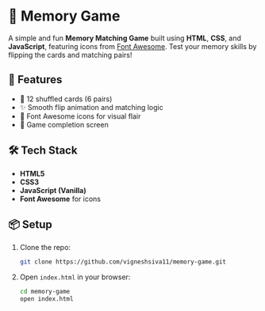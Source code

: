 # 🧠 Memory Game

A simple and fun **Memory Matching Game** built using **HTML**, **CSS**, and **JavaScript**, featuring icons from [Font Awesome](https://fontawesome.com/). Test your memory skills by flipping the cards and matching pairs!

## 🚀 Features

* 🎴 12 shuffled cards (6 pairs)
* ✨ Smooth flip animation and matching logic
* 🧩 Font Awesome icons for visual flair
* 🎉 Game completion screen

## 🛠️ Tech Stack

* **HTML5**
* **CSS3**
* **JavaScript (Vanilla)**
* **Font Awesome** for icons

## 📦 Setup

1. Clone the repo:

   ```bash
   git clone https://github.com/vigneshsiva11/memory-game.git
   ```

2. Open `index.html` in your browser:

   ```bash
   cd memory-game
   open index.html
   ```
